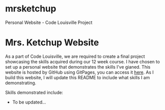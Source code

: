 # mrsketchup
Personal Website - Code Louisville Project

<h1>Mrs. Ketchup Website</h1>
<p>As a part of Code Louisville, we are required to create a final project showcasing the skills acquired during our 12 week course. I have chosen to set up a personal website that demonstrates the skills I've gianed. This website is hosted by GitHub using GitPages, you can access it <a href="https://clarakheinz.github.io/mrsketchup/">here</a>. As I build this website, I will update this README to include what skills I am demonstrating.</p>
<p>Skills demonstrated include:</p>
<ul><li>To be updated...</li></ul>
